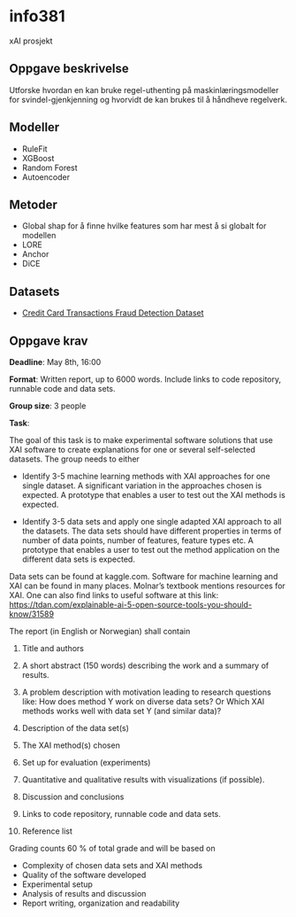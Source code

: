 # info381
xAI prosjekt

## Oppgave beskrivelse

Utforske hvordan en kan bruke regel-uthenting på maskinlæringsmodeller for svindel-gjenkjenning og hvorvidt de kan brukes til å håndheve regelverk. 

## Modeller

- RuleFit
- XGBoost
- Random Forest 
- Autoencoder

## Metoder

- Global shap for å finne hvilke features som har mest å si globalt for modellen
- LORE
- Anchor
- DiCE

## Datasets

- [Credit Card Transactions Fraud Detection Dataset](https://www.kaggle.com/datasets/kartik2112/fraud-detection/data )

## Oppgave krav

**Deadline**: May 8th, 16:00

**Format**: Written report, up to 6000 words. Include links to code
repository, runnable code and data sets.

**Group size**: 3 people 

**Task**:

The goal of this task is to make experimental software solutions that use XAI software to create explanations for one or several self-selected datasets. The group needs to either

- Identify 3-5 machine learning methods with XAI approaches for one single dataset. A significant variation in the approaches chosen is expected. A prototype that enables a user to test out the XAI methods is expected.

- Identify 3-5 data sets and apply one single adapted XAI approach to all the datasets. The data sets should have different properties in terms of number of data points, number of features, feature types etc. A prototype that enables a user to test out the method application on the different data sets is expected.

Data sets can be found at kaggle.com. Software for machine learning and XAI can be found in many places. Molnar’s textbook mentions resources for XAI. One can also find links to useful software at this link: https://tdan.com/explainable-ai-5-open-source-tools-you-should-know/31589

The report (in English or Norwegian) shall contain
1) Title and authors

2) A short abstract (150 words) describing the work and a summary of results.

3) A problem description with motivation leading to research questions like: How does method Y work on diverse data sets? Or Which XAI methods works well with data set Y (and similar data)?

4) Description of the data set(s)

5) The XAI method(s) chosen

6) Set up for evaluation (experiments)

7) Quantitative and qualitative results with visualizations (if possible).

8) Discussion and conclusions

9) Links to code repository, runnable code and data sets.

10) Reference list

Grading counts 60 % of total grade and will be based on
- Complexity of chosen data sets and XAI methods
- Quality of the software developed
- Experimental setup
- Analysis of results and discussion
- Report writing, organization and readability